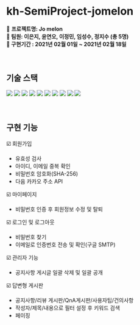 # kh-SemiProject-jomelon
:triangular_flag_on_post: **프로젝트명: Jo melon   
:triangular_flag_on_post: 팀원: 이은지, 윤연오, 이정민, 임성수, 정지수 (총 5명)   
:triangular_flag_on_post: 구현기간 : 2021년 02월 01일 ~ 2021년 02월 18일**   
 </br></br>            
## 기술 스택
<img src="https://img.shields.io/badge/java-007396?style=flat-square&logo=java&logoColor=white"/></a>
<img src="https://img.shields.io/badge/Apache_Tomcat9.0-F8DC75?style=flat-square&logo=Apache_Tomcat&logoColor=white"/></a>
<img src="https://img.shields.io/badge/Bootstrap-7952B3?style=flat-square&logo=Bootstrap&logoColor=white"/></a>
<img src="https://img.shields.io/badge/jQuery-0769AD?style=flat-square&logo=jQuery&logoColor=white"/></a>
<img src="https://img.shields.io/badge/HTML-E34F26?style=flat-square&logo=HTML5&logoColor=white"/></a>
<img src="https://img.shields.io/badge/CSS-1572B6?style=flat-square&logo=CSS3&logoColor=white"/></a>
<img src="https://img.shields.io/badge/Oracle-F80000?style=flat-square&logo=Oracle&logoColor=white"/></a>
<img src="https://img.shields.io/badge/JavaScript-F7DF1E?style=flat-square&logo=JavaScript&logoColor=white"/></a>
<img src="https://img.shields.io/badge/Jsp-77216F?style=flat-square&logo=&logoColor=white"/></a>
<img src="https://img.shields.io/badge/Servlet-F54997?style=flat-square&logo=JavaScript&logoColor=white"/></a>
 </br></br> </br>
## 구현 기능

:ballot_box_with_check: 회원가입   
 - 유효성 검사
 - 아이디, 이메일 중복 확인
 - 비밀번호 암호화(SHA-256)
 - 다음 카카오 주소 API   

:ballot_box_with_check: 마이페이지
 - 비밀번호 인증 후 회원정보 수정 및 탈퇴

:ballot_box_with_check: 로그인 및 로그아웃
 - 비밀번호 찾기
 - 이메일로 인증번호 전송 및 확인(구글 SMTP)
 
 :ballot_box_with_check: 관리자 기능
 - 공지사항 게시글 일괄 삭제 및 일괄 공개

:ballot_box_with_check: 답변형 게시판
 - 공지사항/리뷰 게시판/QnA게시판/사용자팁/건의사항
 - 작성자/제목/내용으로 필터 설정 후 키워드 검색
 - 페이징
 
 

 

